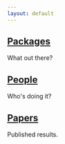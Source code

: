 ```yaml
---
layout: default
---
```


## [Packages](./packages)
What out there?

## [People](./people)
Who's doing it?

## [Papers](./papers)
Published results.
